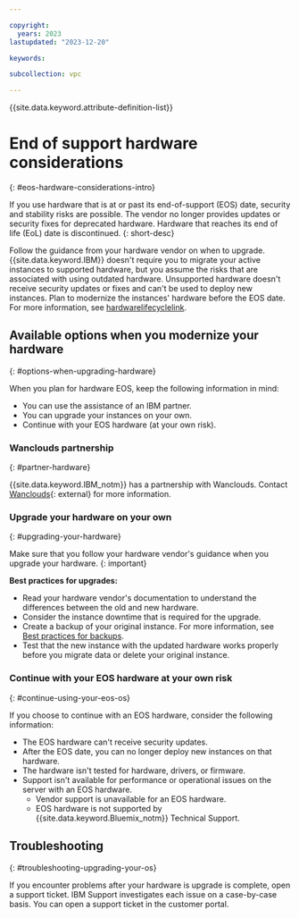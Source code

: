 ```yaml
---

copyright:
  years: 2023
lastupdated: "2023-12-20"

keywords:

subcollection: vpc

---
```


{{site.data.keyword.attribute-definition-list}}

# End of support hardware considerations
{: #eos-hardware-considerations-intro}

If you use hardware that is at or past its end-of-support (EOS) date, security and stability risks are possible. The vendor no longer provides updates or security fixes for deprecated hardware. Hardware that reaches its end of life (EoL) date is discontinued.
{: short-desc}

Follow the guidance from your hardware vendor on when to upgrade. {{site.data.keyword.IBM}} doesn't require you to migrate your active instances to supported hardware, but you assume the risks that are associated with using outdated hardware. Unsupported hardware doesn't receive security updates or fixes and can't be used to deploy new instances. Plan to modernize the instances' hardware before the EOS date. For more information, see [hardwarelifecyclelink](/docs-link).

## Available options when you modernize your hardware
{: #options-when-upgrading-hardware}

When you plan for hardware EOS, keep the following information in mind:

* You can use the assistance of an IBM partner. 
* You can upgrade your instances on your own.
* Continue with your EOS hardware (at your own risk).

### Wanclouds partnership
{: #partner-hardware}

{{site.data.keyword.IBM_notm}} has a partnership with Wanclouds. Contact [Wanclouds](https://wanclouds.net/ibm-request){: external} for more information.

### Upgrade your hardware on your own
{: #upgrading-your-hardware}
   
   Make sure that you follow your hardware vendor's guidance when you upgrade your hardware.
   {: important}

**Best practices for upgrades:**

- Read your hardware vendor's documentation to understand the differences between the old and new hardware.
- Consider the instance downtime that is required for the upgrade.
- Create a backup of your original instance. For more information, see [Best practices for backups](/docs/vpc?topic=vpc-backups-vpc-best-practices&interface=ui).
- Test that the new instance with the updated hardware works properly before you migrate data or delete your original instance.

### Continue with your EOS hardware at your own risk
{: #continue-using-your-eos-os}

If you choose to continue with an EOS hardware, consider the following information:

- The EOS hardware can't receive security updates.
- After the EOS date, you can no longer deploy new instances on that hardware. 
- The hardware isn't tested for hardware, drivers, or firmware.
- Support isn't available for performance or operational issues on the server with an EOS hardware.
   - Vendor support is unavailable for an EOS hardware.
   - EOS hardware is not supported by {{site.data.keyword.Bluemix_notm}} Technical Support.

## Troubleshooting
{: #troubleshooting-upgrading-your-os}

If you encounter problems after your hardware is upgrade is complete, open a support ticket. IBM Support investigates each issue on a
case-by-case basis. You can open a support ticket in the customer portal.
